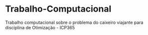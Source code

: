 # Trabalho-Computacional
Trabalho computacional sobre o problema do caixeiro viajante para disciplina de Otimização - ICP365
